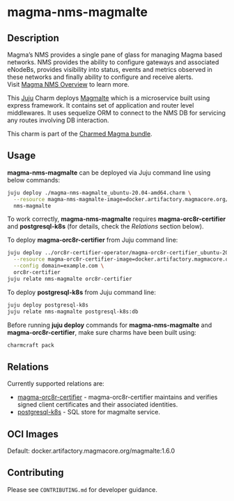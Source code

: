 # magma-nms-magmalte

## Description

Magma’s NMS provides a single pane of glass for managing Magma based networks. NMS provides the
ability to configure gateways and associated eNodeBs, provides visibility into status, events and
metrics observed in these networks and finally ability to configure and receive alerts.
<br>
Visit [Magma NMS Overview](https://docs.magmacore.org/docs/nms/nms_arch_overview) to learn more.

This [Juju](https://juju.is/) Charm deploys 
[Magmalte](https://docs.magmacore.org/docs/nms/nms_arch_overview#magmalte) which is a microservice 
built using express framework. It contains set of application and router level middlewares. It uses
sequelize ORM to connect to the NMS DB for servicing any routes involving DB interaction.

This charm is part of the [Charmed Magma bundle](https://github.com/canonical/charmed-magma).

## Usage

**magma-nms-magmalte** can be deployed via Juju command line using below commands:

```bash
juju deploy ./magma-nms-magmalte_ubuntu-20.04-amd64.charm \
  --resource magma-nms-magmalte-image=docker.artifactory.magmacore.org/magmalte:1.6.0 \
  nms-magmalte
```

To work correctly, **magma-nms-magmalte** requires **magma-orc8r-certifier** and **postgresql-k8s** (for
details, check the _Relations_ section below).

To deploy **magma-orc8r-certifier** from Juju command line:

```bash
juju deploy ../orc8r-certifier-operator/magma-orc8r-certifier_ubuntu-20.04-amd64.charm \
  --resource magma-orc8r-certifier-image=docker.artifactory.magmacore.org/controller:1.6.0 \
  --config domain=example.com \
  orc8r-certifier
juju relate nms-magmalte orc8r-certifier
```

To deploy **postgresql-k8s** from Juju command line:

```bash
juju deploy postgresql-k8s
juju relate nms-magmalte postgresql-k8s:db
```

Before running **juju deploy** commands for **magma-nms-magmalte** and **magma-orc8r-certifier**, make sure 
charms have been built using:
```bash
charmcraft pack
```


## Relations

Currently supported relations are:

- [magma-orc8r-certifier](https://github.com/canonical/charmed-magma/tree/main/orchestrator-bundle/orc8r-certifier-operator) -
  magma-orc8r-certifier maintains and verifies signed client certificates and their associated
  identities.
- [postgresql-k8s](https://charmhub.io/postgresql-k8s) - SQL store for magmalte service.

## OCI Images

Default: docker.artifactory.magmacore.org/magmalte:1.6.0

## Contributing

Please see `CONTRIBUTING.md` for developer guidance.
